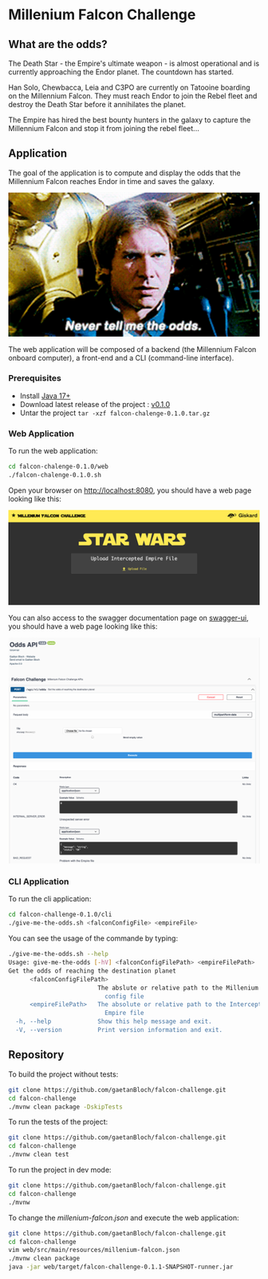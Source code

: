 # Millenium Falcon Challenge

## What are the odds?

The Death Star - the Empire's ultimate weapon - is almost operational and is currently approaching the Endor planet. The countdown has started.

Han Solo, Chewbacca, Leia and C3PO are currently on Tatooine boarding on the Millennium Falcon. They must reach Endor to join the Rebel fleet and destroy the Death Star before it annihilates the planet.

The Empire has hired the best bounty hunters in the galaxy to capture the Millennium Falcon and stop it from joining the rebel fleet...

## Application

The goal of the application is to compute and display the odds that the Millennium Falcon reaches Endor in time and saves the galaxy.

![Never tell me the odds](resources/never-tell-me-the-odds.gif)

The web application will be composed of a backend (the Millennium Falcon onboard computer), a front-end and a CLI (command-line interface).

### Prerequisites

- Install [Java 17+](https://jdk.java.net/archive/)
- Download latest release of the project : [v0.1.0](https://github.com/gaetanBloch/falcon-challenge/releases/download/v0.1.0/falcon-chalenge-0.1.0.tar.gz)
- Untar the project `tar -xzf falcon-chalenge-0.1.0.tar.gz`

### Web Application

To run the web application:

```sh
cd falcon-chalenge-0.1.0/web
./falcon-chalenge-0.1.0.sh
```

Open your browser on [http://localhost:8080](http://localhost:8080), you should have a web page looking like this:

![UI](resources/ui.png)

You can also access to the swagger documentation page on [swagger-ui](http://localhost:8080/q/swgger-ui), you should have a web page looking like this:

![UI](resources/swagger-ui.png)

### CLI Application

To run the cli application:

```sh
cd falcon-challenge-0.1.0/cli
./give-me-the-odds.sh <falconConfigFile> <empireFile>
```

You can see the usage of the commande by typing:

```sh
./give-me-the-odds.sh --help
Usage: give-me-the-odds [-hV] <falconConfigFilePath> <empireFilePath>
Get the odds of reaching the destination planet
      <falconConfigFilePath>
                         The abslute or relative path to the Millenium Falcon's
                           config file
      <empireFilePath>   The absolute or relative path to the Intercepted
                           Empire file
  -h, --help             Show this help message and exit.
  -V, --version          Print version information and exit.
```

## Repository

To build the project without tests:

```sh
git clone https://github.com/gaetanBloch/falcon-challenge.git
cd falcon-challenge
./mvnw clean package -DskipTests
```

To run the tests of the project:

```sh
git clone https://github.com/gaetanBloch/falcon-challenge.git
cd falcon-challenge
./mvnw clean test
```

To run the project in dev mode:

```sh
git clone https://github.com/gaetanBloch/falcon-challenge.git
cd falcon-challenge
./mvnw
```

To change the *millenium-falcon.json* and execute the web application:

```sh
git clone https://github.com/gaetanBloch/falcon-challenge.git
cd falcon-challenge
vim web/src/main/resources/millenium-falcon.json
./mvnw clean package
java -jar web/target/falcon-challenge-0.1.1-SNAPSHOT-runner.jar
```
